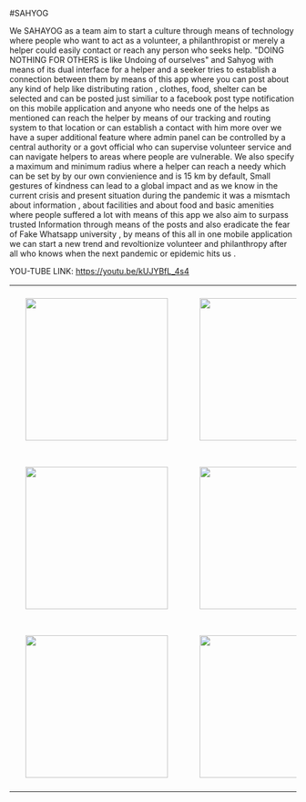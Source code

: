 #SAHYOG

We SAHAYOG as a team aim to start a culture through means of technology where people who want to act as a volunteer, a philanthropist or merely a helper could easily contact or reach any person who seeks help. "DOING NOTHING FOR OTHERS is like Undoing of ourselves" and Sahyog with means of its dual interface for a helper and a seeker tries to establish a connection between them by means of this app where you can post about any kind of help like distributing ration , clothes, food, shelter can be selected and can be posted just similiar to a facebook post type notification on this mobile application and anyone who needs one of the helps as mentioned can reach the helper by means of our tracking and routing system to that location or can establish a contact with him more over we have a super additional feature where admin panel can be controlled by a central authority or a govt official who can supervise volunteer service and can navigate helpers to areas where people are vulnerable. We also specify a maximum and minimum radius where a helper can reach a needy which can be set by by our own convienience and is 15 km by default, Small gestures of kindness can lead to a global impact and as we know in the current crisis and present situation during the pandemic it was a mismtach about information , about facilities and about food and basic amenities where people suffered a lot with means of this app we also aim to surpass trusted Information through means of the posts and also eradicate the fear of Fake Whatsapp university , by means of this all in one mobile application we can start a new trend and revoltionize volunteer and philanthropy after all who knows when the next pandemic or epidemic hits us .

YOU-TUBE LINK: https://youtu.be/kUJYBfL_4s4

<table cellspacing="20">
    <tr>
      <td> <img src="https://user-images.githubusercontent.com/33259474/100592057-9fead400-331c-11eb-8d97-bb37b27afc20.png" width=250 style="margin: 20px"></td>
      <td>
       <img src="https://user-images.githubusercontent.com/33259474/100592075-a4af8800-331c-11eb-858f-b1f9920d7fd4.png" width=250 style="margin: 20px"></td>
      <td><img src="https://user-images.githubusercontent.com/33259474/100592094-a8dba580-331c-11eb-978e-561403442fac.png" width=250 style="margin: 20px"></td>
    </tr>
  <tr>
    <td><img src="https://user-images.githubusercontent.com/33259474/100592106-abd69600-331c-11eb-9d2e-4269384ce02b.png" width=250 style="margin: 20px"></td>
    <td><img src="https://user-images.githubusercontent.com/33259474/100592129-b2fda400-331c-11eb-95c1-fc93207204bc.png" width=250 style="margin: 20px"></td>
    <td><img src="https://user-images.githubusercontent.com/33259474/100592133-b4c76780-331c-11eb-8ecb-5a937ff41116.png" width=250 style="margin: 20px"></td>

  </tr>
  <tr>
    <td><img src="https://user-images.githubusercontent.com/33259474/100592136-b6912b00-331c-11eb-8ff0-d9ff37cec27d.png" width=250 style="margin: 20px"></td>
    <td><img src="https://user-images.githubusercontent.com/33259474/100592138-b7c25800-331c-11eb-98ca-28c0d46361ce.png" width=250 style="margin: 20px"></td>
    <td><img src="https://user-images.githubusercontent.com/33259474/100592144-b98c1b80-331c-11eb-8bf6-ab9b67069df0.png" width=250 style="margin: 20px"></td>

  </tr>
  </table>

